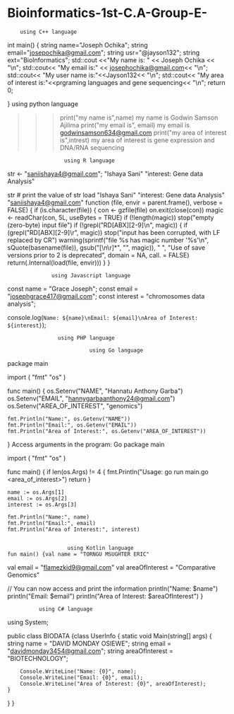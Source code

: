 # Bioinformatics-1st-C.A-Group-E-
        using C++ language
int main() {
    string name="Joseph Ochika";
    	string email="josepochika@gmail.com";
    		string usr="@jayson132";
    			string ext="BioInformatics";
    				std::cout <<"My name is: " << Joseph Ochika << "\n";
    					std::cout<< "My email is:" << josephochika@gmail.com<< "\n";
    						std::cout<< "My user name is:"<<Jayson132<< "\n";
    							std::cout<< "My area of interest is:"<<prgraming languages and gene sequencing<< "\n";
    return 0;
    	
}
                       using python language 

>>> print("my name is",name)
    my name is Godwin Samson Ajilima
>>> print("my email is", email)
      my email is godwinsamson634@gmail.com
>>> print("my area of interest is",intrest)
        my area of interest is gene expression and DNA/RNA sequencing

                      using R language
str <- "saniishaya4@gmail.com";
		"Ishaya Sani"
			"interest: Gene data Analysis"

str # print the value of str
load 
 "Ishaya Sani"
 "interest: Gene data Analysis"
 "saniishaya4@gmail.com"
function (file, envir = parent.frame(), verbose = FALSE) 
{
    if (is.character(file)) {
        con <- gzfile(file)
        on.exit(close(con))
        magic <- readChar(con, 5L, useBytes = TRUE)
        if (!length(magic)) 
            stop("empty (zero-byte) input file")
        if (!grepl("RD[ABX][2-9]\n", magic)) {
            if (grepl("RD[ABX][2-9]\r", magic)) 
                stop("input has been corrupted, with LF replaced by CR")
            warning(sprintf("file %s has magic number '%s'\n", 
                sQuote(basename(file)), gsub("[\n\r]*", "", magic)), 
                "  ", "Use of save versions prior to 2 is deprecated", 
                domain = NA, call. = FALSE)
            return(.Internal(load(file, envir)))
        }
    }
    
                  using Javascript language
const name = "Grace Joseph";
const email = "josephgrace417@gmail.com";
const interest = "chromosomes data analysis";

console.log(`Name: ${name}\nEmail: ${email}\nArea of Interest: ${interest}`);

                    using PHP language
<?php

$name = "Sabo Gad Magawata";
$email = "sabogad80@gmail.com";
$interest = "Biotechnology";

$data = "Name: $name\nEmail: $email\nArea of Interest: $interest\n";

file_put_contents("data.txt", $data);

echo "Information saved to data.txt\n";

?>

<?php

$name = "Sabo Gad Magawata";
$email = "sabogad80@gmail.com";
$interest = "Biotechnology";

echo "Name:\t\t$name\n";
echo "Email:\t\t$email\n";
echo "Area of Interest:\t$interest\n";

?>

                              using Go language
package main

import (
    "fmt"
    "os"
)

func main() {
    os.Setenv("NAME", "Hannatu Anthony Garba")
    os.Setenv("EMAIL", "hannygarbaanthony24@gmail.com")
    os.Setenv("AREA_OF_INTEREST", "genomics")

    fmt.Println("Name:", os.Getenv("NAME"))
    fmt.Println("Email:", os.Getenv("EMAIL"))
    fmt.Println("Area of Interest:", os.Getenv("AREA_OF_INTEREST"))
}
Access arguments in the program:
Go
package main

import (
    "fmt"
    "os"
)

func main() {
    if len(os.Args) != 4 {
        fmt.Println("Usage: go run main.go <name> <email> <area_of_interest>")
        return
    }
    
    name := os.Args[1]
    email := os.Args[2]
    interest := os.Args[3]
    
    fmt.Println("Name:", name)
    fmt.Println("Email:", email)
    fmt.Println("Area of Interest:", interest)


                       using Kotlin language
    fun main() {val name = "TORNGU MSUGHTER ERIC"
val email = "flamezkid9@gmail.com"
val areaOfInterest = "Comparative Genomics"

// You can now access and print the information
println("Name: $name")
println("Email: $email")
println("Area of Interest: $areaOfInterest")
}

              using C# language
using System;

public class BIODATA
{class UserInfo
{
    static void Main(string[] args)
    {
        string name = "DAVID MONDAY OSIEWE";
        string email = "davidmonday3454@gmail.com";
        string areaOfInterest = "BIOTECHNOLOGY";

        Console.WriteLine("Name: {0}", name);
        Console.WriteLine("Email: {0}", email);
        Console.WriteLine("Area of Interest: {0}", areaOfInterest);
    }
}
}
